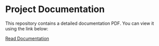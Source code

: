 # Project Documentation

This repository contains a detailed documentation PDF. You can view it using the link below:

[Read Documentation]([https://github.com/Jefrin-Jo/Real-Fake-Classifier/blob/main/Project%20Report.pdf](https://github.com/Jefrin-Jo/Real-Fake-Classifier/blob/main/Project%20Report.pdf))

